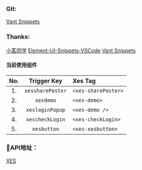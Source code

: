 <!--
 * @Author: shiklexin
 * @Date: 2019-09-29 14:51:01
 * @LastEditors: OBKoro1
 * @LastEditTime: 2019-10-14 15:38:36
 * @Description: 
 -->
### Git: 
[Vant Snippets](https://github.com/shikexin0116/xes-plugIn) 

### Thanks: 
[小茗同学](http://blog.haoji.me/vscode-plugin-overview.html)
[Element-UI-Snippets-VSCode](https://github.com/snowffer/Element-UI-Snippets-VSCode)
[Vant Snippets](https://github.com/yhsy/vant-snippets) 

#### 当前使用组件
|  No.  | Trigger&nbsp;Key | Xes Tag                |
| :---: | :--------------: | :---------------------- |
|  1.   | `xessharePoster` | `<xes-sharePoster>`     |
|  2.   |    `xesdemo`     | `<xes-demo>`            |
|  3.   | `xesloginPopup`  | `<xes-demo />`          |
|  4.   |  `xescheckLogin` | `<xes-checkLogin>`      |
|  5.   |   `xesbutton`    | `<xes-xesbutton>`       |


### API地址：
[XES](http://hr.xesv5.com/xes-ui/#/xesLogin)
